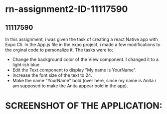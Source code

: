 # rn-assignment2-ID-11117590
## 11117590
In this assignment, i was given the task of creating a react Native app with Expo Cli.
In the App.js file in the expo project, i made a few modifications to the orginal code to personalize it. The tasks were to;
- Change the background color of the View component. I changed it to a light-ish blue
- Edit the Text component to display "My name is YourName".
- Increase the font size of the text to 24.
- Make the name "YourName" bold (over here, since my name is Anita i am supposed to make the Anita appear bold in the app).
 
# SCREENSHOT OF THE APPLICATION:

